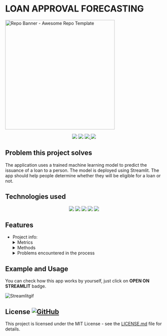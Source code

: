 # LOAN APPROVAL FORECASTING

<img height=350 alt="Repo Banner - Awesome Repo Template" src="https://capsule-render.vercel.app/api?type=waving&height=300&color=6FC7E1&text=Loan%20Approval%20Forecasting&fontSize=60&textBg=false&section=header&animation=twinkling&fontColor=FFFFFF&reversal=false"></img>

<p align='center'>
  <img src="https://img.shields.io/badge/3.11.0-%2329A4D1?style=flat-square&label=python">
  <img src="https://img.shields.io/badge/Binary%20classification-%23E2A24F?style=flat-square">
  <a href="https://loanapprovalforecasting-by-dysff-ei9kbuafdtgxyhadfdwuum.streamlit.app">
  <img src=https://img.shields.io/badge/OPEN%20ON%20STREAMLIT-black?style=flat-square>
  </a>
  <a href="https://www.kaggle.com/datasets/rikdifos/credit-card-approval-prediction/data">
  <img src=https://img.shields.io/badge/dataset-blue?style=flat-square>
  </a>
</p>

## Problem this project solves

The application uses a trained machine learning model to predict the issuance of a loan to a person. The model is deployed using Streamlit. The app should help people determine whether they will be eligible for a loan or not.

## Technologies used

<p align='center'>
  <img src="https://img.shields.io/badge/numpy-black?style=flat-square&logo=numpy">
  <img src="https://img.shields.io/badge/pandas-black?style=flat-square&logo=pandas">
  <img src="https://img.shields.io/badge/streamlit-black?style=flat-square&logo=streamlit">
  <img src="https://img.shields.io/badge/scikit%20learn-black?style=flat-square&logo=scikit-learn">
  <img src="https://img.shields.io/badge/joblib-black?style=flat-square&logo=joblib">
</p>

## Features
- Project info:
  <details><summary>Metrics</summary>
  <b>METRIC: RECALL</b> 
  It is required to identify all unreliable clients. If the prediction is not clear, then it is worth rejecting this client in order to avoid subsequent problems with him. It is for this reason that the best metric for this would be recall.
  </details>
  <details><summary>Methods</summary>
    <ul>
      <li>Object-Oriented Programming (OOP)</li>
      <li>Weight of Evidence(WOE), Information Value(IV)</li>
      <li>IQR</li>
      <li>Data Analysis</li>
      <li>Data Visualization</li>
      <li>Data Cleaning</li>
      <li>Feature Engineering</li>
      <li>User Interface Design</li>
      <li>Model Deployment using Streamlit</li>
      <li>Integration of User Inputs</li>
      <li>Data Upload Mechanism</li>
      <li>New Data Handling in the Web App</li>
    </ul>
  </details>
  <details><summary>Problems encountered in the process</summary>
  <b>SMOTE</b> 
  <p>
  As you know, SMOTE is not recommended to be applied to categorical data. It uses KNN to create new samples to solve the problem of data imbalance. Since 90% of dataset is categorical data, using this method will lead to anomalies in the new samples created by SMOTE. Basically, getting numbers other than 1 or 0 in binary columns, getting numeric values in several columns of one hot encoded column at once. All this leads to the fact that a mixture of abnormal and normal data gets into the training data, on which the model is then trained. The model may have good performance when evaluated on training data, but in fact, when predicting on new data(data entered by the user), the model's performance will be many times worse.
  </p>
  <p>
  To deal with this problem, I used the compute_sample_weight method from the scikit-learn library. With SMOTE method, recall was 0.91, and after weights sampling, model's recall is 0.80.
  </p>

## Example and Usage
You can check how this app works by yourself, just click on **OPEN ON STREAMLIT** badge.

![Streamlitgif](assets/screen-capture.gif)

## License <a href="LICENSE"> ![GitHub](https://img.shields.io/github/license/MarketingPipeline/Awesome-Repo-Template) </a>

This project is licensed under the MIT License - see the
[LICENSE.md](LICENSE) file for
details.
